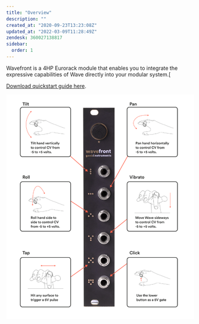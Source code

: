 ```yaml
---
title: "Overview"
description: ""
created_at: "2020-09-23T13:23:08Z"
updated_at: "2022-03-09T11:28:49Z"
zendesk: 360027138817
sidebar:
  order: 1
---
```


Wavefront is a 4HP Eurorack module that enables you to integrate the expressive capabilities of Wave directly into your modular system.[

[ Download quickstart guide here](/quickstart-guides/wavefront.pdf).

![](../../../assets/images/article_360013554057_image_1.png)
